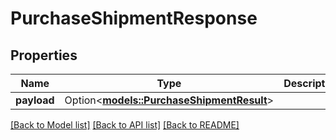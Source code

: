 # PurchaseShipmentResponse

## Properties

Name | Type | Description | Notes
------------ | ------------- | ------------- | -------------
**payload** | Option<[**models::PurchaseShipmentResult**](PurchaseShipmentResult.md)> |  | [optional]

[[Back to Model list]](../README.md#documentation-for-models) [[Back to API list]](../README.md#documentation-for-api-endpoints) [[Back to README]](../README.md)


